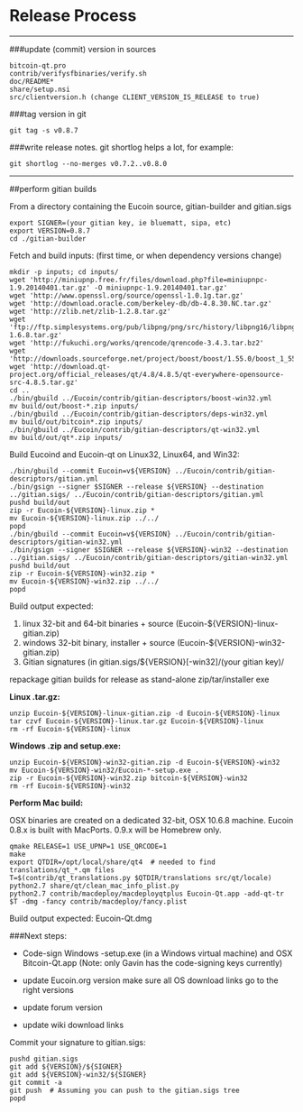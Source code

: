Release Process
====================

* * *

###update (commit) version in sources


	bitcoin-qt.pro
	contrib/verifysfbinaries/verify.sh
	doc/README*
	share/setup.nsi
	src/clientversion.h (change CLIENT_VERSION_IS_RELEASE to true)

###tag version in git

	git tag -s v0.8.7

###write release notes. git shortlog helps a lot, for example:

	git shortlog --no-merges v0.7.2..v0.8.0

* * *

##perform gitian builds

 From a directory containing the Eucoin source, gitian-builder and gitian.sigs
  
	export SIGNER=(your gitian key, ie bluematt, sipa, etc)
	export VERSION=0.8.7
	cd ./gitian-builder

 Fetch and build inputs: (first time, or when dependency versions change)

	mkdir -p inputs; cd inputs/
	wget 'http://miniupnp.free.fr/files/download.php?file=miniupnpc-1.9.20140401.tar.gz' -O miniupnpc-1.9.20140401.tar.gz'
	wget 'http://www.openssl.org/source/openssl-1.0.1g.tar.gz'
	wget 'http://download.oracle.com/berkeley-db/db-4.8.30.NC.tar.gz'
	wget 'http://zlib.net/zlib-1.2.8.tar.gz'
	wget 'ftp://ftp.simplesystems.org/pub/libpng/png/src/history/libpng16/libpng-1.6.8.tar.gz'
	wget 'http://fukuchi.org/works/qrencode/qrencode-3.4.3.tar.bz2'
	wget 'http://downloads.sourceforge.net/project/boost/boost/1.55.0/boost_1_55_0.tar.bz2'
	wget 'http://download.qt-project.org/official_releases/qt/4.8/4.8.5/qt-everywhere-opensource-src-4.8.5.tar.gz'
	cd ..
	./bin/gbuild ../Eucoin/contrib/gitian-descriptors/boost-win32.yml
	mv build/out/boost-*.zip inputs/
	./bin/gbuild ../Eucoin/contrib/gitian-descriptors/deps-win32.yml
	mv build/out/bitcoin*.zip inputs/
	./bin/gbuild ../Eucoin/contrib/gitian-descriptors/qt-win32.yml
	mv build/out/qt*.zip inputs/

 Build Eucoind and Eucoin-qt on Linux32, Linux64, and Win32:
  
	./bin/gbuild --commit Eucoin=v${VERSION} ../Eucoin/contrib/gitian-descriptors/gitian.yml
	./bin/gsign --signer $SIGNER --release ${VERSION} --destination ../gitian.sigs/ ../Eucoin/contrib/gitian-descriptors/gitian.yml
	pushd build/out
	zip -r Eucoin-${VERSION}-linux.zip *
	mv Eucoin-${VERSION}-linux.zip ../../
	popd
	./bin/gbuild --commit Eucoin=v${VERSION} ../Eucoin/contrib/gitian-descriptors/gitian-win32.yml
	./bin/gsign --signer $SIGNER --release ${VERSION}-win32 --destination ../gitian.sigs/ ../Eucoin/contrib/gitian-descriptors/gitian-win32.yml
	pushd build/out
	zip -r Eucoin-${VERSION}-win32.zip *
	mv Eucoin-${VERSION}-win32.zip ../../
	popd

  Build output expected:

  1. linux 32-bit and 64-bit binaries + source (Eucoin-${VERSION}-linux-gitian.zip)
  2. windows 32-bit binary, installer + source (Eucoin-${VERSION}-win32-gitian.zip)
  3. Gitian signatures (in gitian.sigs/${VERSION}[-win32]/(your gitian key)/

repackage gitian builds for release as stand-alone zip/tar/installer exe

**Linux .tar.gz:**

	unzip Eucoin-${VERSION}-linux-gitian.zip -d Eucoin-${VERSION}-linux
	tar czvf Eucoin-${VERSION}-linux.tar.gz Eucoin-${VERSION}-linux
	rm -rf Eucoin-${VERSION}-linux

**Windows .zip and setup.exe:**

	unzip Eucoin-${VERSION}-win32-gitian.zip -d Eucoin-${VERSION}-win32
	mv Eucoin-${VERSION}-win32/Eucoin-*-setup.exe .
	zip -r Eucoin-${VERSION}-win32.zip bitcoin-${VERSION}-win32
	rm -rf Eucoin-${VERSION}-win32

**Perform Mac build:**

  OSX binaries are created on a dedicated 32-bit, OSX 10.6.8 machine.
  Eucoin 0.8.x is built with MacPorts.  0.9.x will be Homebrew only.

	qmake RELEASE=1 USE_UPNP=1 USE_QRCODE=1
	make
	export QTDIR=/opt/local/share/qt4  # needed to find translations/qt_*.qm files
	T=$(contrib/qt_translations.py $QTDIR/translations src/qt/locale)
	python2.7 share/qt/clean_mac_info_plist.py
	python2.7 contrib/macdeploy/macdeployqtplus Eucoin-Qt.app -add-qt-tr $T -dmg -fancy contrib/macdeploy/fancy.plist

 Build output expected: Eucoin-Qt.dmg

###Next steps:

* Code-sign Windows -setup.exe (in a Windows virtual machine) and
  OSX Bitcoin-Qt.app (Note: only Gavin has the code-signing keys currently)

* update Eucoin.org version
  make sure all OS download links go to the right versions

* update forum version

* update wiki download links

Commit your signature to gitian.sigs:

	pushd gitian.sigs
	git add ${VERSION}/${SIGNER}
	git add ${VERSION}-win32/${SIGNER}
	git commit -a
	git push  # Assuming you can push to the gitian.sigs tree
	popd

